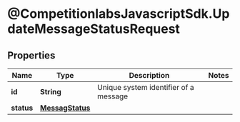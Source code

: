 # @CompetitionlabsJavascriptSdk.UpdateMessageStatusRequest

## Properties

Name | Type | Description | Notes
------------ | ------------- | ------------- | -------------
**id** | **String** | Unique system identifier of a message | 
**status** | [**MessagStatus**](docs/MessagStatus.md) |  | 


